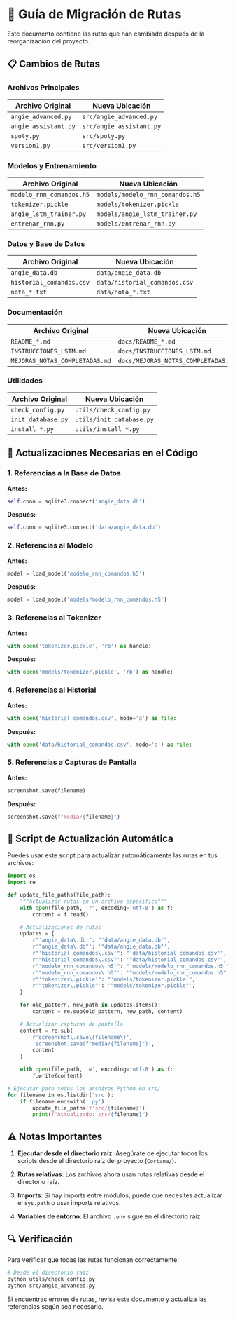 # 🔄 Guía de Migración de Rutas

Este documento contiene las rutas que han cambiado después de la reorganización del proyecto.

## 📋 Cambios de Rutas

### Archivos Principales

| Archivo Original     | Nueva Ubicación          |
| -------------------- | ------------------------ |
| `angie_advanced.py`  | `src/angie_advanced.py`  |
| `angie_assistant.py` | `src/angie_assistant.py` |
| `spoty.py`           | `src/spoty.py`           |
| `version1.py`        | `src/version1.py`        |

### Modelos y Entrenamiento

| Archivo Original         | Nueva Ubicación                 |
| ------------------------ | ------------------------------- |
| `modelo_rnn_comandos.h5` | `models/modelo_rnn_comandos.h5` |
| `tokenizer.pickle`       | `models/tokenizer.pickle`       |
| `angie_lstm_trainer.py`  | `models/angie_lstm_trainer.py`  |
| `entrenar_rnn.py`        | `models/entrenar_rnn.py`        |

### Datos y Base de Datos

| Archivo Original         | Nueva Ubicación               |
| ------------------------ | ----------------------------- |
| `angie_data.db`          | `data/angie_data.db`          |
| `historial_comandos.csv` | `data/historial_comandos.csv` |
| `nota_*.txt`             | `data/nota_*.txt`             |

### Documentación

| Archivo Original               | Nueva Ubicación                     |
| ------------------------------ | ----------------------------------- |
| `README_*.md`                  | `docs/README_*.md`                  |
| `INSTRUCCIONES_LSTM.md`        | `docs/INSTRUCCIONES_LSTM.md`        |
| `MEJORAS_NOTAS_COMPLETADAS.md` | `docs/MEJORAS_NOTAS_COMPLETADAS.md` |

### Utilidades

| Archivo Original   | Nueva Ubicación          |
| ------------------ | ------------------------ |
| `check_config.py`  | `utils/check_config.py`  |
| `init_database.py` | `utils/init_database.py` |
| `install_*.py`     | `utils/install_*.py`     |

## 🔧 Actualizaciones Necesarias en el Código

### 1. Referencias a la Base de Datos

**Antes:**

```python
self.conn = sqlite3.connect('angie_data.db')
```

**Después:**

```python
self.conn = sqlite3.connect('data/angie_data.db')
```

### 2. Referencias al Modelo

**Antes:**

```python
model = load_model('modelo_rnn_comandos.h5')
```

**Después:**

```python
model = load_model('models/modelo_rnn_comandos.h5')
```

### 3. Referencias al Tokenizer

**Antes:**

```python
with open('tokenizer.pickle', 'rb') as handle:
```

**Después:**

```python
with open('models/tokenizer.pickle', 'rb') as handle:
```

### 4. Referencias al Historial

**Antes:**

```python
with open('historial_comandos.csv', mode='a') as file:
```

**Después:**

```python
with open('data/historial_comandos.csv', mode='a') as file:
```

### 5. Referencias a Capturas de Pantalla

**Antes:**

```python
screenshot.save(filename)
```

**Después:**

```python
screenshot.save(f"media/{filename}")
```

## 🚀 Script de Actualización Automática

Puedes usar este script para actualizar automáticamente las rutas en tus archivos:

```python
import os
import re

def update_file_paths(file_path):
    """Actualizar rutas en un archivo específico"""
    with open(file_path, 'r', encoding='utf-8') as f:
        content = f.read()

    # Actualizaciones de rutas
    updates = {
        r"'angie_data\.db'": "'data/angie_data.db'",
        r'"angie_data\.db"': '"data/angie_data.db"',
        r"'historial_comandos\.csv'": "'data/historial_comandos.csv'",
        r'"historial_comandos\.csv"': '"data/historial_comandos.csv"',
        r"'modelo_rnn_comandos\.h5'": "'models/modelo_rnn_comandos.h5'",
        r'"modelo_rnn_comandos\.h5"': '"models/modelo_rnn_comandos.h5"',
        r"'tokenizer\.pickle'": "'models/tokenizer.pickle'",
        r'"tokenizer\.pickle"': '"models/tokenizer.pickle"',
    }

    for old_pattern, new_path in updates.items():
        content = re.sub(old_pattern, new_path, content)

    # Actualizar capturas de pantalla
    content = re.sub(
        r'screenshot\.save\(filename\)',
        'screenshot.save(f"media/{filename}")',
        content
    )

    with open(file_path, 'w', encoding='utf-8') as f:
        f.write(content)

# Ejecutar para todos los archivos Python en src/
for filename in os.listdir('src'):
    if filename.endswith('.py'):
        update_file_paths(f'src/{filename}')
        print(f"Actualizado: src/{filename}")
```

## ⚠️ Notas Importantes

1. **Ejecutar desde el directorio raíz**: Asegúrate de ejecutar todos los scripts desde el directorio raíz del proyecto (`Cortana/`).

2. **Rutas relativas**: Los archivos ahora usan rutas relativas desde el directorio raíz.

3. **Imports**: Si hay imports entre módulos, puede que necesites actualizar el `sys.path` o usar imports relativos.

4. **Variables de entorno**: El archivo `.env` sigue en el directorio raíz.

## 🔍 Verificación

Para verificar que todas las rutas funcionan correctamente:

```bash
# Desde el directorio raíz
python utils/check_config.py
python src/angie_advanced.py
```

Si encuentras errores de rutas, revisa este documento y actualiza las referencias según sea necesario.
